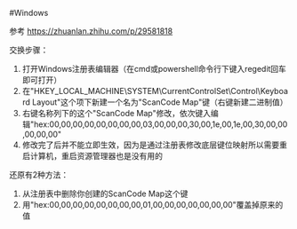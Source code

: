 #Windows

参考
https://zhuanlan.zhihu.com/p/29581818

交换步骤：
1. 打开Windows注册表编辑器（在cmd或powershell命令行下键入regedit回车即可打开）
2. 在"HKEY_LOCAL_MACHINE\SYSTEM\CurrentControlSet\Control\Keyboard Layout"这个项下新建一个名为"ScanCode Map"键（右键新建二进制值）
3. 右键名称列下的这个"ScanCode Map"修改，依次键入编辑"hex:00,00,00,00,00,00,00,00,03,00,00,00,30,00,1e,00,1e,00,30,00,00,00,00,00"
4. 修改完了后并不能立即生效，因为是通过注册表修改底层键位映射所以需要重启计算机，重启资源管理器也是没有用的

还原有2种方法：
1. 从注册表中删除你创建的ScanCode Map这个键
2. 用"hex:00,00,00,00,00,00,00,00,01,00,00,00,00,00,00,00"覆盖掉原来的值
